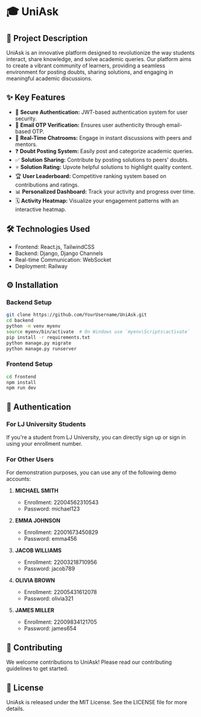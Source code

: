 # 🎓 UniAsk

## 🚀 Project Description

UniAsk is an innovative platform designed to revolutionize the way students interact, share knowledge, and solve academic queries. Our platform aims to create a vibrant community of learners, providing a seamless environment for posting doubts, sharing solutions, and engaging in meaningful academic discussions.

## ✨ Key Features

- 🔐 **Secure Authentication:** JWT-based authentication system for user security.
- 📧 **Email OTP Verification:** Ensures user authenticity through email-based OTP.
- 💬 **Real-Time Chatrooms:** Engage in instant discussions with peers and mentors.
- ❓ **Doubt Posting System:** Easily post and categorize academic queries.
- ✅ **Solution Sharing:** Contribute by posting solutions to peers' doubts.
- ⭐ **Solution Rating:** Upvote helpful solutions to highlight quality content.
- 🏆 **User Leaderboard:** Competitive ranking system based on contributions and ratings.
- 📊 **Personalized Dashboard:** Track your activity and progress over time.
- 🗓️ **Activity Heatmap:** Visualize your engagement patterns with an interactive heatmap.

## 🛠 Technologies Used

- Frontend: React.js, TailwindCSS
- Backend: Django, Django Channels
- Real-time Communication: WebSocket
- Deployment: Railway

## ⚙️ Installation

### Backend Setup

```bash
git clone https://github.com/YourUsername/UniAsk.git
cd backend
python -m venv myenv
source myenv/bin/activate  # On Windows use `myenv\Scripts\activate`
pip install -r requirements.txt
python manage.py migrate
python manage.py runserver
```

### Frontend Setup

```bash
cd frontend
npm install
npm run dev
```

## 🔑 Authentication

### For LJ University Students
If you're a student from LJ University, you can directly sign up or sign in using your enrollment number.

### For Other Users
For demonstration purposes, you can use any of the following demo accounts:

1. **MICHAEL SMITH**
   - Enrollment: 22004562310543
   - Password: michael123

2. **EMMA JOHNSON**
   - Enrollment: 22001673450829
   - Password: emma456

3. **JACOB WILLIAMS**
   - Enrollment: 22003218710956
   - Password: jacob789

4. **OLIVIA BROWN**
   - Enrollment: 22005431612078
   - Password: olivia321

5. **JAMES MILLER**
   - Enrollment: 22009834121705
   - Password: james654

## 🤝 Contributing

We welcome contributions to UniAsk! Please read our contributing guidelines to get started.

## 📄 License

UniAsk is released under the MIT License. See the LICENSE file for more details.
